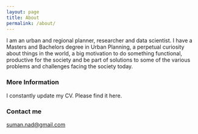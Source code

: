 ```yaml
---
layout: page
title: About
permalink: /about/
---
```


I am an urban and regional planner, researcher and data scientist. I have a Masters and Bachelors degree in Urban Planning, a perpetual curiosity about things in the world, a big motivation to do something functional, productive for the society and be part of solutions to some of the various problems and challenges facing the society today. 

### More Information

I constantly update my CV. Please find it here. 

### Contact me

[suman.nad@gmail.com](mailto:suman.nad@gmail.com)
